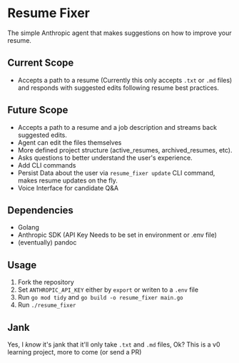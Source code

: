 # Resume Fixer

The simple Anthropic agent that makes suggestions on how to improve your resume. 

## Current Scope
- Accepts a path to a resume (Currently this only accepts `.txt` or `.md` files) and responds with suggested edits following resume best practices.

## Future Scope
- Accepts a path to a resume and a job description and streams back suggested edits.
- Agent can edit the files themselves
- More defined project structure (active_resumes, archived_resumes, etc).
- Asks questions to better understand the user's experience.
- Add CLI commands
- Persist Data about the user via `resume_fixer update` CLI command, makes resume updates on the fly.
- Voice Interface for candidate Q&A

## Dependencies
- Golang
- Anthropic SDK (API Key Needs to be set in environment or .env file)
- (eventually) pandoc

## Usage
1. Fork the repository
2. Set `ANTHROPIC_API_KEY` either by `export` or writen to a `.env` file
3. Run `go mod tidy` and `go build -o resume_fixer main.go`
4. Run `./resume_fixer`

## Jank
Yes, I *know* it's jank that it'll only take `.txt` and `.md` files, Ok? This is a v0 learning project, more to come (or send a PR)
